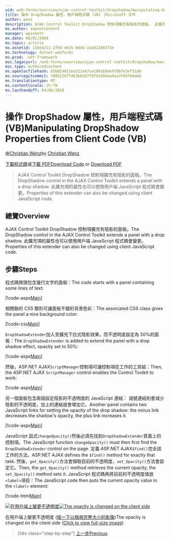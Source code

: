 ```yaml
---
uid: web-forms/overview/ajax-control-toolkit/dropshadow/manipulating-dropshadow-properties-from-client-code-vb
title: 操作 DropShadow 屬性，用戶端程式碼 (VB) |Microsoft 文件
author: wenz
description: AJAX Control Toolkit DropShadow 控制項擴充有陰影的面板。 此擴充項的屬性也可以使用用戶端 JavaScrip 來變更...
ms.author: aspnetcontent
manager: wpickett
ms.date: 06/02/2008
ms.topic: article
ms.assetid: 11be4211-2fb9-4e15-b6d4-2aa623d81f3e
ms.technology: dotnet-webforms
ms.prod: .net-framework
msc.legacyurl: /web-forms/overview/ajax-control-toolkit/dropshadow/manipulating-dropshadow-properties-from-client-code-vb
msc.type: authoredcontent
ms.openlocfilehash: b5b024811ea511e67ce180169de9f0b7e3ef51d9
ms.sourcegitcommit: f8852267f463b62d7f975e56bea9aa3f68fbbdeb
ms.translationtype: MT
ms.contentlocale: zh-TW
ms.lasthandoff: 04/06/2018
---
```

<a name="manipulating-dropshadow-properties-from-client-code-vb"></a><span data-ttu-id="73f55-104">操作 DropShadow 屬性，用戶端程式碼 (VB)</span><span class="sxs-lookup"><span data-stu-id="73f55-104">Manipulating DropShadow Properties from Client Code (VB)</span></span>
====================
<span data-ttu-id="73f55-105">由[Christian Wenz](https://github.com/wenz)</span><span class="sxs-lookup"><span data-stu-id="73f55-105">by [Christian Wenz](https://github.com/wenz)</span></span>

<span data-ttu-id="73f55-106">[下載程式碼](http://download.microsoft.com/download/5/1/6/51652a81-500b-4f6b-88d3-617103e7941e/DropShadow2.vb.zip)或[下載 PDF](http://download.microsoft.com/download/b/6/a/b6ae89ee-df69-4c87-9bfb-ad1eb2b23373/dropshadow2VB.pdf)</span><span class="sxs-lookup"><span data-stu-id="73f55-106">[Download Code](http://download.microsoft.com/download/5/1/6/51652a81-500b-4f6b-88d3-617103e7941e/DropShadow2.vb.zip) or [Download PDF](http://download.microsoft.com/download/b/6/a/b6ae89ee-df69-4c87-9bfb-ad1eb2b23373/dropshadow2VB.pdf)</span></span>

> <span data-ttu-id="73f55-107">AJAX Control Toolkit DropShadow 控制項擴充有陰影的面板。</span><span class="sxs-lookup"><span data-stu-id="73f55-107">The DropShadow control in the AJAX Control Toolkit extends a panel with a drop shadow.</span></span> <span data-ttu-id="73f55-108">此擴充項的屬性也可以使用用戶端 JavaScript 程式碼會變更。</span><span class="sxs-lookup"><span data-stu-id="73f55-108">Properties of this extender can also be changed using client JavaScript code.</span></span>


## <a name="overview"></a><span data-ttu-id="73f55-109">總覽</span><span class="sxs-lookup"><span data-stu-id="73f55-109">Overview</span></span>

<span data-ttu-id="73f55-110">AJAX Control Toolkit DropShadow 控制項擴充有陰影的面板。</span><span class="sxs-lookup"><span data-stu-id="73f55-110">The DropShadow control in the AJAX Control Toolkit extends a panel with a drop shadow.</span></span> <span data-ttu-id="73f55-111">此擴充項的屬性也可以使用用戶端 JavaScript 程式碼會變更。</span><span class="sxs-lookup"><span data-stu-id="73f55-111">Properties of this extender can also be changed using client JavaScript code.</span></span>

## <a name="steps"></a><span data-ttu-id="73f55-112">步驟</span><span class="sxs-lookup"><span data-stu-id="73f55-112">Steps</span></span>

<span data-ttu-id="73f55-113">程式碼開頭包含幾行文字的面板：</span><span class="sxs-lookup"><span data-stu-id="73f55-113">The code starts with a panel containing some lines of text:</span></span>

[!code-aspx[Main](manipulating-dropshadow-properties-from-client-code-vb/samples/sample1.aspx)]

<span data-ttu-id="73f55-114">相關聯的 CSS 類別可讓面板不錯的背景色彩：</span><span class="sxs-lookup"><span data-stu-id="73f55-114">The associated CSS class gives the panel a nice background color:</span></span>

[!code-css[Main](manipulating-dropshadow-properties-from-client-code-vb/samples/sample2.css)]

<span data-ttu-id="73f55-115">`DropShadowExtender`加入至擴充下拉式陰影效果，而不透明度設定為 50%的面板：</span><span class="sxs-lookup"><span data-stu-id="73f55-115">The `DropShadowExtender` is added to extend the panel with a drop shadow effect, opacity set to 50%:</span></span>

[!code-aspx[Main](manipulating-dropshadow-properties-from-client-code-vb/samples/sample3.aspx)]

<span data-ttu-id="73f55-116">然後，ASP.NET AJAX`ScriptManager`控制項可讓控制項在工作的工具組：</span><span class="sxs-lookup"><span data-stu-id="73f55-116">Then, the ASP.NET AJAX `ScriptManager` control enables the Control Toolkit to work:</span></span>

[!code-aspx[Main](manipulating-dropshadow-properties-from-client-code-vb/samples/sample4.aspx)]

<span data-ttu-id="73f55-117">另一個面板包含兩個設定陰影的不透明度的 JavaScript 連結： 減號連結則會減少陰影的不透明度，加上的連結就會增加它。</span><span class="sxs-lookup"><span data-stu-id="73f55-117">Another panel contains two JavaScript links for setting the opacity of the drop shadow: the minus link decreases the shadow's opacity, the plus link increases it.</span></span>

[!code-aspx[Main](manipulating-dropshadow-properties-from-client-code-vb/samples/sample5.aspx)]

<span data-ttu-id="73f55-118">JavaScript 函式`changeOpacity()`然後必須先找到`DropShadowExtender`頁面上的控制項。</span><span class="sxs-lookup"><span data-stu-id="73f55-118">The JavaScript function `changeOpacity()` must then first find the `DropShadowExtender` control on the page.</span></span> <span data-ttu-id="73f55-119">定義 ASP.NET AJAX`$find()`完全該工作的方法。</span><span class="sxs-lookup"><span data-stu-id="73f55-119">ASP.NET AJAX defines the `$find()` method for exactly that task.</span></span> <span data-ttu-id="73f55-120">然後，`get_Opacity()`方法會擷取目前的不透明度，`set_Opacity()`方法會設定它。</span><span class="sxs-lookup"><span data-stu-id="73f55-120">Then, the `get_Opacity()` method retrieves the current opacity, the `set_Opacity()` method sets it.</span></span> <span data-ttu-id="73f55-121">JavaScript 程式碼再將目前的不透明度值放`<label>`項目：</span><span class="sxs-lookup"><span data-stu-id="73f55-121">The JavaScript code then puts the current opacity value in the `<label>` element:</span></span>

[!code-html[Main](manipulating-dropshadow-properties-from-client-code-vb/samples/sample6.html)]


<span data-ttu-id="73f55-122">[![在用戶端上變更不透明度](manipulating-dropshadow-properties-from-client-code-vb/_static/image2.png)](manipulating-dropshadow-properties-from-client-code-vb/_static/image1.png)</span><span class="sxs-lookup"><span data-stu-id="73f55-122">[![The opacity is changed on the client side](manipulating-dropshadow-properties-from-client-code-vb/_static/image2.png)](manipulating-dropshadow-properties-from-client-code-vb/_static/image1.png)</span></span>

<span data-ttu-id="73f55-123">在用戶端上變更不透明度 ([按一下以檢視完整大小的影像](manipulating-dropshadow-properties-from-client-code-vb/_static/image3.png))</span><span class="sxs-lookup"><span data-stu-id="73f55-123">The opacity is changed on the client side ([Click to view full-size image](manipulating-dropshadow-properties-from-client-code-vb/_static/image3.png))</span></span>

> [!div class="step-by-step"]
> [<span data-ttu-id="73f55-124">上一步</span><span class="sxs-lookup"><span data-stu-id="73f55-124">Previous</span></span>](adjusting-the-z-index-of-a-dropshadow-vb.md)
